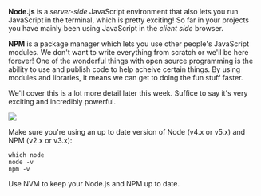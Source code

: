 **Node.js** is a _server-side_ JavaScript environment that also lets you run JavaScript in the terminal, which is pretty exciting! So far in your projects you have mainly been using JavaScript in the _client side_ browser.

**NPM** is a package manager which lets you use other people's JavaScript modules. We don't want to write everything from scratch or we'll be here forever! One of the wonderful things with open source programming is the ability to use and publish code to help acheive certain things. By using modules and libraries, it means we can get to doing the fun stuff faster.

We'll cover this is a lot more detail later this week. Suffice to say it's very exciting and incredibly powerful.

![](../../images/shoulders_of_giants.jpg)

Make sure you're using an up to date version of Node (v4.x or v5.x) and NPM (v2.x or v3.x):

```
which node
node -v
npm -v
```

Use NVM to keep your Node.js and NPM up to date.

